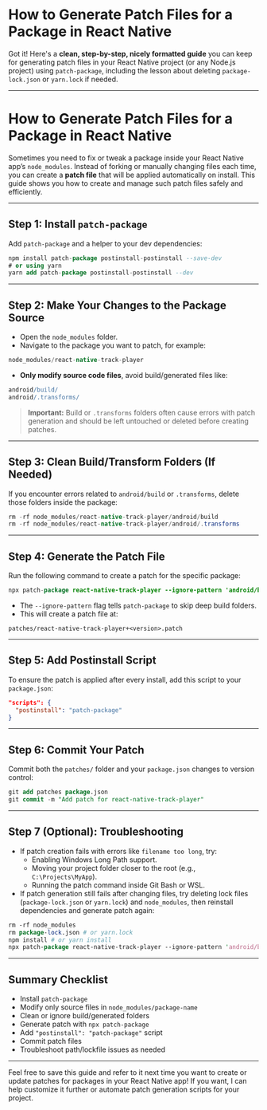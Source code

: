 # How to Generate Patch Files for a Package in React Native

Got it! Here's a **clean, step-by-step, nicely formatted guide** you can keep for generating patch files in your React Native project (or any Node.js project) using `patch-package`, including the lesson about deleting `package-lock.json` or `yarn.lock` if needed.

---

# How to Generate Patch Files for a Package in React Native

Sometimes you need to fix or tweak a package inside your React Native app’s `node_modules`. Instead of forking or manually changing files each time, you can create a **patch file** that will be applied automatically on install.
This guide shows you how to create and manage such patch files safely and efficiently.

---

## Step 1: Install `patch-package`

Add `patch-package` and a helper to your dev dependencies:

```sql
npm install patch-package postinstall-postinstall --save-dev
# or using yarn
yarn add patch-package postinstall-postinstall --dev
```

---

## Step 2: Make Your Changes to the Package Source

- Open the `node_modules` folder.
- Navigate to the package you want to patch, for example:

```java
node_modules/react-native-track-player
```

- **Only modify source code files**, avoid build/generated files like:

```coffeescript
android/build/
android/.transforms/
```

> **Important:** Build or `.transforms` folders often cause errors with patch generation and should be left untouched or deleted before creating patches.

---

## Step 3: Clean Build/Transform Folders (If Needed)

If you encounter errors related to `android/build` or `.transforms`, delete those folders inside the package:

```java
rm -rf node_modules/react-native-track-player/android/build
rm -rf node_modules/react-native-track-player/android/.transforms
```

---

## Step 4: Generate the Patch File

Run the following command to create a patch for the specific package:

```java
npx patch-package react-native-track-player --ignore-pattern 'android/build/**' --ignore-pattern 'android/.transforms/**'
```

- The `--ignore-pattern` flag tells `patch-package` to skip deep build folders.
- This will create a patch file at:

```gherkin
patches/react-native-track-player+<version>.patch
```

---

## Step 5: Add Postinstall Script

To ensure the patch is applied after every install, add this script to your `package.json`:

```json
"scripts": {
  "postinstall": "patch-package"
}
```

---

## Step 6: Commit Your Patch

Commit both the `patches/` folder and your `package.json` changes to version control:

```sql
git add patches package.json
git commit -m "Add patch for react-native-track-player"
```

---

## Step 7 (Optional): Troubleshooting

- If patch creation fails with errors like `filename too long`, try:
  - Enabling Windows Long Path support.
  - Moving your project folder closer to the root (e.g., `C:\Projects\MyApp`).
  - Running the patch command inside Git Bash or WSL.
- If patch generation still fails after changing files, try deleting lock files (`package-lock.json` or `yarn.lock`) and `node_modules`, then reinstall dependencies and generate patch again:

```perl
rm -rf node_modules
rm package-lock.json # or yarn.lock
npm install # or yarn install
npx patch-package react-native-track-player --ignore-pattern 'android/build/**' --ignore-pattern 'android/.transforms/**'
```

---

## Summary Checklist

- Install `patch-package`
- Modify only source files in `node_modules/package-name`
- Clean or ignore build/generated folders
- Generate patch with `npx patch-package`
- Add `"postinstall": "patch-package"` script
- Commit patch files
- Troubleshoot path/lockfile issues as needed

---

Feel free to save this guide and refer to it next time you want to create or update patches for packages in your React Native app!
If you want, I can help customize it further or automate patch generation scripts for your project.
